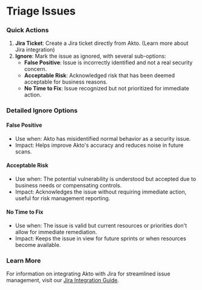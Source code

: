 # Triage Issues

### Quick Actions

1. **Jira Ticket**: Create a Jira ticket directly from Akto. (Learn more about Jira integration)
2. **Ignore**: Mark the issue as ignored, with several sub-options:
   * **False Positive**: Issue is incorrectly identified and not a real security concern.
   * **Acceptable Risk**: Acknowledged risk that has been deemed acceptable for business reasons.
   * **No Time to Fix**: Issue recognized but not prioritized for immediate action.

### Detailed Ignore Options

#### False Positive

* Use when: Akto has misidentified normal behavior as a security issue.
* Impact: Helps improve Akto's accuracy and reduces noise in future scans.

#### Acceptable Risk

* Use when: The potential vulnerability is understood but accepted due to business needs or compensating controls.
* Impact: Acknowledges the issue without requiring immediate action, useful for risk management reporting.

#### No Time to Fix

* Use when: The issue is valid but current resources or priorities don't allow for immediate remediation.
* Impact: Keeps the issue in view for future sprints or when resources become available.

### Learn More

For information on integrating Akto with Jira for streamlined issue management, visit our [Jira Integration Guide](../jira-integration.md).
